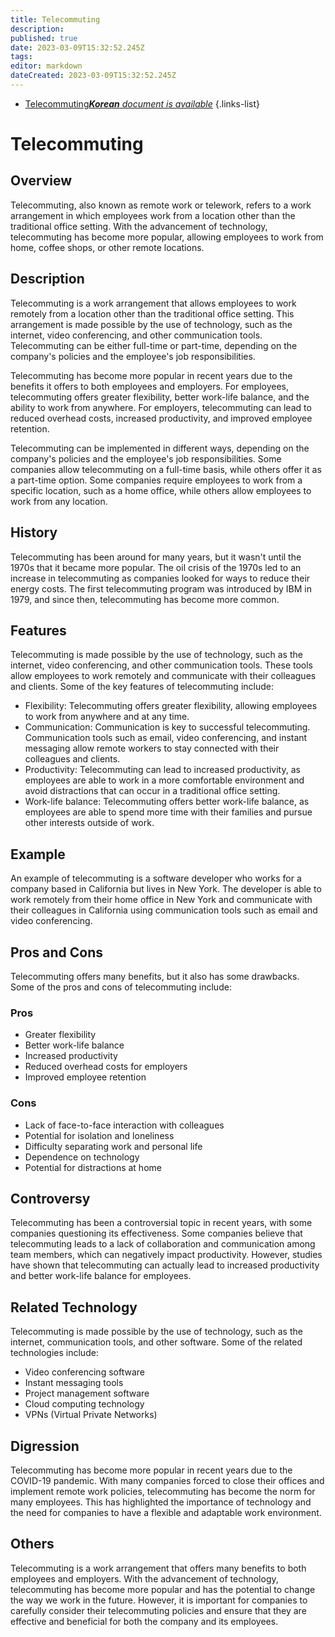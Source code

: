 ```yaml
---
title: Telecommuting
description: 
published: true
date: 2023-03-09T15:32:52.245Z
tags: 
editor: markdown
dateCreated: 2023-03-09T15:32:52.245Z
---
```


- [Telecommuting***Korean** document is available*](/ko/Knowledge-base/Dictionary/telecommuting)
{.links-list}

# Telecommuting

## Overview
Telecommuting, also known as remote work or telework, refers to a work arrangement in which employees work from a location other than the traditional office setting. With the advancement of technology, telecommuting has become more popular, allowing employees to work from home, coffee shops, or other remote locations. 

## Description
Telecommuting is a work arrangement that allows employees to work remotely from a location other than the traditional office setting. This arrangement is made possible by the use of technology, such as the internet, video conferencing, and other communication tools. Telecommuting can be either full-time or part-time, depending on the company's policies and the employee's job responsibilities.

Telecommuting has become more popular in recent years due to the benefits it offers to both employees and employers. For employees, telecommuting offers greater flexibility, better work-life balance, and the ability to work from anywhere. For employers, telecommuting can lead to reduced overhead costs, increased productivity, and improved employee retention.

Telecommuting can be implemented in different ways, depending on the company's policies and the employee's job responsibilities. Some companies allow telecommuting on a full-time basis, while others offer it as a part-time option. Some companies require employees to work from a specific location, such as a home office, while others allow employees to work from any location.

## History
Telecommuting has been around for many years, but it wasn't until the 1970s that it became more popular. The oil crisis of the 1970s led to an increase in telecommuting as companies looked for ways to reduce their energy costs. The first telecommuting program was introduced by IBM in 1979, and since then, telecommuting has become more common.

## Features
Telecommuting is made possible by the use of technology, such as the internet, video conferencing, and other communication tools. These tools allow employees to work remotely and communicate with their colleagues and clients. Some of the key features of telecommuting include:

- Flexibility: Telecommuting offers greater flexibility, allowing employees to work from anywhere and at any time.
- Communication: Communication is key to successful telecommuting. Communication tools such as email, video conferencing, and instant messaging allow remote workers to stay connected with their colleagues and clients.
- Productivity: Telecommuting can lead to increased productivity, as employees are able to work in a more comfortable environment and avoid distractions that can occur in a traditional office setting.
- Work-life balance: Telecommuting offers better work-life balance, as employees are able to spend more time with their families and pursue other interests outside of work.

## Example
An example of telecommuting is a software developer who works for a company based in California but lives in New York. The developer is able to work remotely from their home office in New York and communicate with their colleagues in California using communication tools such as email and video conferencing.

## Pros and Cons
Telecommuting offers many benefits, but it also has some drawbacks. Some of the pros and cons of telecommuting include:

### Pros
- Greater flexibility
- Better work-life balance
- Increased productivity
- Reduced overhead costs for employers
- Improved employee retention

### Cons
- Lack of face-to-face interaction with colleagues
- Potential for isolation and loneliness
- Difficulty separating work and personal life
- Dependence on technology
- Potential for distractions at home

## Controversy
Telecommuting has been a controversial topic in recent years, with some companies questioning its effectiveness. Some companies believe that telecommuting leads to a lack of collaboration and communication among team members, which can negatively impact productivity. However, studies have shown that telecommuting can actually lead to increased productivity and better work-life balance for employees.

## Related Technology
Telecommuting is made possible by the use of technology, such as the internet, communication tools, and other software. Some of the related technologies include:

- Video conferencing software
- Instant messaging tools
- Project management software
- Cloud computing technology
- VPNs (Virtual Private Networks)

## Digression
Telecommuting has become more popular in recent years due to the COVID-19 pandemic. With many companies forced to close their offices and implement remote work policies, telecommuting has become the norm for many employees. This has highlighted the importance of technology and the need for companies to have a flexible and adaptable work environment.

## Others
Telecommuting is a work arrangement that offers many benefits to both employees and employers. With the advancement of technology, telecommuting has become more popular and has the potential to change the way we work in the future. However, it is important for companies to carefully consider their telecommuting policies and ensure that they are effective and beneficial for both the company and its employees.